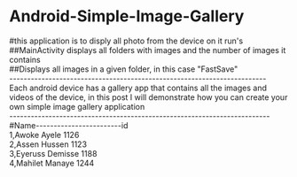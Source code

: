# Android-Simple-Image-Gallery<br>
#this application is to disply all photo from the device on it run's <br>
##MainActivity displays all folders with images and the number of images it contains<br>
##Displays all images in a given folder, in this case "FastSave"<br>
------------------------------------------------------------------------<br>
Each android device has a gallery app that contains all the images and videos of the device, in this post I will demonstrate how you can create your own simple image gallery application<br>
-------------------------------------------------------------------------<br>
#Name------------------------id<br>
1,Awoke Ayele                1126<br>
2,Assen Hussen               1123<br>
3,Eyeruss Demisse            1188<br>
4,Mahilet Manaye             1244<br>
